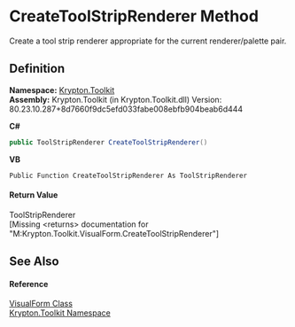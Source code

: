 # CreateToolStripRenderer Method


Create a tool strip renderer appropriate for the current renderer/palette pair.



## Definition
**Namespace:** <a href="79d2eac2-21f4-54ff-7552-b20c33c30600.md">Krypton.Toolkit</a>  
**Assembly:** Krypton.Toolkit (in Krypton.Toolkit.dll) Version: 80.23.10.287+8d7660f9dc5efd033fabe008ebfb904beab6d444

**C#**
``` C#
public ToolStripRenderer CreateToolStripRenderer()
```
**VB**
``` VB
Public Function CreateToolStripRenderer As ToolStripRenderer
```



#### Return Value
ToolStripRenderer  
\[Missing &lt;returns&gt; documentation for "M:Krypton.Toolkit.VisualForm.CreateToolStripRenderer"\]

## See Also


#### Reference
<a href="bd185a29-8954-1412-8e7c-67631bab3d9c.md">VisualForm Class</a>  
<a href="79d2eac2-21f4-54ff-7552-b20c33c30600.md">Krypton.Toolkit Namespace</a>  
